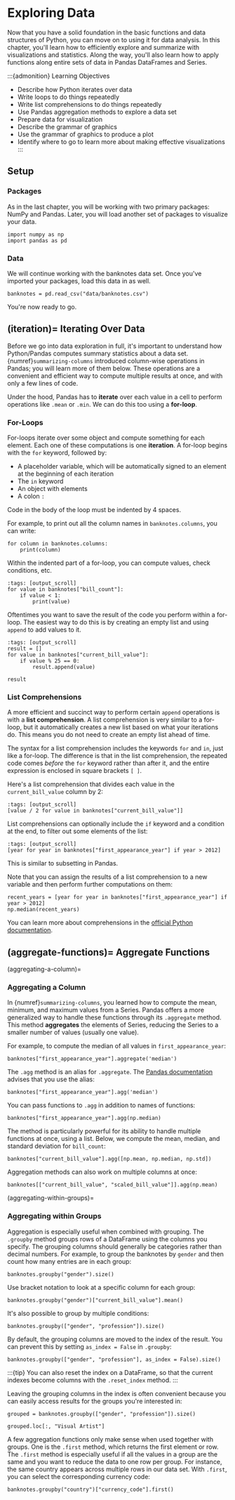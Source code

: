 <!--
---
jupytext:
  formats: md:myst
  text_representation:
    extension: .md
    format_name: myst
kernelspec:
  display_name: Julia
  language: julia
  name: julia-1.9
---
-->


Exploring Data
==============

Now that you have a solid foundation in the basic functions and data structures
of Python, you can move on to using it for data analysis. In this chapter,
you'll learn how to efficiently explore and summarize with visualizations and
statistics. Along the way, you'll also learn how to apply functions along
entire sets of data in Pandas DataFrames and Series.

:::{admonition} Learning Objectives
* Describe how Python iterates over data
* Write loops to do things repeatedly
* Write list comprehensions to do things repeatedly
* Use Pandas aggregation methods to explore a data set
* Prepare data for visualization
* Describe the grammar of graphics
* Use the grammar of graphics to produce a plot
* Identify where to go to learn more about making effective visualizations
:::


Setup
-----

### Packages

As in the last chapter, you will be working with two primary packages: NumPy
and Pandas. Later, you will load another set of packages to visualize your
data.

```{code-cell}
import numpy as np
import pandas as pd
```


### Data

We will continue working with the banknotes data set. Once you've imported your
packages, load this data in as well.

```{code-cell}
banknotes = pd.read_csv("data/banknotes.csv")
```

You're now ready to go.


(iteration)=
Iterating Over Data
-------------------

Before we go into data exploration in full, it's important to understand how
Python/Pandas computes summary statistics about a data set.
{numref}`summarizing-columns` introduced column-wise operations in Pandas; you
will learn more of them below. These operations are a convenient and efficient
way to compute multiple results at once, and with only a few lines of code.

Under the hood, Pandas has to **iterate** over each value in a cell to perform
operations like `.mean` or `.min`. We can do this too using a **for-loop**.


### For-Loops

For-loops iterate over some object and compute something for each element. Each
one of these computations is one **iteration**. A for-loop begins with the
`for` keyword, followed by:

* A placeholder variable, which will be automatically signed to an element at
  the beginning of each iteration
* The `in` keyword
* An object with elements
* A colon `:`

Code in the body of the loop must be indented by 4 spaces.

For example, to print out all the column names in `banknotes.columns`, you can
write:

```{code-cell}
for column in banknotes.columns:
    print(column)
```

Within the indented part of a for-loop, you can compute values, check
conditions, etc.

```{code-cell}
:tags: [output_scroll]
for value in banknotes["bill_count"]:
    if value < 1:
        print(value)
```

Oftentimes you want to save the result of the code you perform within a
for-loop. The easiest way to do this is by creating an empty list and using
`append` to add values to it.

```{code-cell}
:tags: [output_scroll]
result = []
for value in banknotes["current_bill_value"]:
    if value % 25 == 0:
        result.append(value)

result
```


### List Comprehensions

A more efficient and succinct way to perform certain `append` operations is
with a **list comprehension**. A list comprehension is very similar to a
for-loop, but it automatically creates a new list based on what your iterations
do. This means you do not need to create an empty list ahead of time.

The syntax for a list comprehension includes the keywords `for` and `in`, just
like a for-loop. The difference is that in the list comprehension, the repeated
code comes *before* the `for` keyword rather than after it, and the entire
expression is enclosed in square brackets `[ ]`.

Here's a list comprehension that divides each value in the `current_bill_value`
column by 2:

```{code-cell}
:tags: [output_scroll]
[value / 2 for value in banknotes["current_bill_value"]]
```

List comprehensions can optionally include the `if` keyword and a condition at
the end, to filter out some elements of the list:

```{code-cell}
:tags: [output_scroll]
[year for year in banknotes["first_appearance_year"] if year > 2012]
```

This is similar to subsetting in Pandas.

Note that you can assign the results of a list comprehension to a new variable
and then perform further computations on them:

```{code-cell}
recent_years = [year for year in banknotes["first_appearance_year"] if year > 2012]
np.median(recent_years)
```

You can learn more about comprehensions in the [official Python
documentation][comprehensions].

[comprehensions]: https://docs.python.org/3/tutorial/datastructures.html#list-comprehensions


(aggregate-functions)=
Aggregate Functions
-------------------


(aggregating-a-column)=
### Aggregating a Column

In {numref}`summarizing-columns`, you learned how to compute the mean, minimum,
and maximum values from a Series. Pandas offers a more generalized way to
handle these functions through its `.aggregate` method. This method
**aggregates** the elements of Series, reducing the Series to a smaller number
of values (usually one value).

For example, to compute the median of all values in `first_appearance_year`:

```{code-cell}
banknotes["first_appearance_year"].aggregate('median')
```

The `.agg` method is an alias for `.aggregate`. The [Pandas
documentation][pandasdocs] advises that you use the alias:

[pandasdocs]: https://pandas.pydata.org/pandas-docs/stable/reference/api/pandas.DataFrame.aggregate.html

```{code-cell}
banknotes["first_appearance_year"].agg('median')
```

You can pass functions to `.agg` in addition to names of functions:

```{code-cell}
banknotes["first_appearance_year"].agg(np.median)
```

The method is particularly powerful for its ability to handle multiple
functions at once, using a list. Below, we compute the mean, median, and
standard deviation for `bill_count`:

```{code-cell}
banknotes["current_bill_value"].agg([np.mean, np.median, np.std])
```

Aggregation methods can also work on multiple columns at once:

```{code-cell}
banknotes[["current_bill_value", "scaled_bill_value"]].agg(np.mean)
```


(aggregating-within-groups)=
### Aggregating within Groups

Aggregation is especially useful when combined with grouping. The `.groupby`
method groups rows of a DataFrame using the columns you specify. The grouping
columns should generally be categories rather than decimal numbers. For
example, to group the banknotes by `gender` and then count how many entries are
in each group:

```{code-cell}
banknotes.groupby("gender").size()
```

Use bracket notation to look at a specific column for each group:

```{code-cell}
banknotes.groupby("gender")["current_bill_value"].mean()
```

It's also possible to group by multiple conditions:

```{code-cell}
banknotes.groupby(["gender", "profession"]).size()
```

By default, the grouping columns are moved to the index of the result. You can
prevent this by setting `as_index = False` in `.groupby`:

```{code-cell}
banknotes.groupby(["gender", "profession"], as_index = False).size()
```

:::{tip}
You can also reset the index on a DataFrame, so that the current indexes
become columns with the `.reset_index` method.
:::

Leaving the grouping columns in the index is often convenient because you can
easily access results for the groups you're interested in:

```{code-cell}
grouped = banknotes.groupby(["gender", "profession"]).size()

grouped.loc[:, "Visual Artist"]
```

A few aggregation functions only make sense when used together with groups. One
is the `.first` method, which returns the first element or row. The `.first`
method is especially useful if all the values in a group are the same and you
want to reduce the data to one row per group. For instance, the same country
appears across multiple rows in our data set. With `.first`, you can select the
corresponding currency code:

```{code-cell}
banknotes.groupby("country")["currency_code"].first()
```
